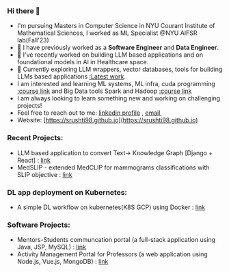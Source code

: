 ### Hi there 👋

- I'm pursuing Masters in Computer Science in NYU Courant Institute of Mathematical Sciences, I worked as ML Specialist @NYU AIFSR lab(Fall'23)
- 🔭 I have previously worked as a **Software Engineer** and **Data Engineer**.
- 🌱 I've recently worked on building LLM based applications and on foundational models in AI in Healthcare space.
- 👯 Currently exploring LLM wrappers, vector databases, tools for building LLMs based applications [:Latest work](https://github.com/srushti98/langchain-project-basic).
- I am interested and learning ML systems, ML infra, cuda programming [:course link](https://nyu-mlsys.github.io) and Big Data tools Spark and Hadoop [:course link](https://cs.nyu.edu/courses/spring24/CSCI-GA.2437-001/)
- I am always looking to learn something new and working on challenging projects!
- Feel free to reach out to me: [linkedin profile](https://www.linkedin.com/in/srushti-pawar-783b91166) , [email](sxp8182@nyu.edu),
- Website: [https://srushti98.github.io](https://srushti98.github.io)

### Recent Projects:
* LLM based application to convert Text-> Knowledge Graph [Django + React] : [link](https://github.com/adithyaiyer1999/text2knowledgeGraph)  
* MedSLIP - extended MedCLIP for mammograms classifications with SLIP objective : [link](https://github.com/srushti98/Med-SLIP-a-combination-of-MedCLIP-and-SLIP)

### DL app deployment on Kubernetes:
* A simple DL workflow on kubernetes(K8S GCP) using Docker :  [link](https://github.com/srushti98/ml-kubernetes-mnist)

### Software Projects:
* Mentors-Students communcation portal (a full-stack application using Java, JSP, MySQL) : [link](https://github.com/srushti98/Mentors-Student-Bridge-Portal)
* Activity Management Portal for Professors (a web application using Node.js, Vue.js, MongoDB) : [link](https://github.com/srushti98/Teachers-Activity-Management-System-Nodejs)


